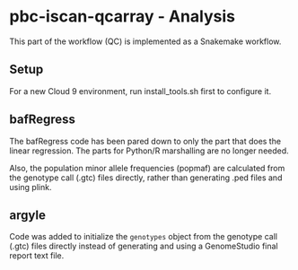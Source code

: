 # pbc-iscan-qcarray - Analysis
This part of the workflow (QC) is implemented as a Snakemake workflow.

## Setup
For a new Cloud 9 environment, run install_tools.sh first to configure it.

## bafRegress
The bafRegress code has been pared down to only the part that does the linear regression. The parts for Python/R marshalling are no longer needed.

Also, the population minor allele frequencies (popmaf) are calculated from the genotype call (.gtc) files directly, rather than generating .ped files and using plink.

## argyle
Code was added to initialize the `genotypes` object from the genotype call (.gtc) files directly instead of generating and using a GenomeStudio final report text file.
